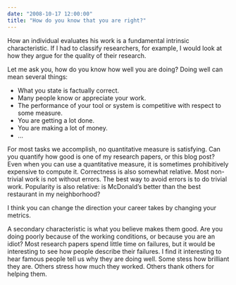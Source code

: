 ```yaml
---
date: "2008-10-17 12:00:00"
title: "How do you know that you are right?"
---
```




How an individual evaluates his work is a fundamental intrinsic characteristic. If I had to classify researchers, for example, I would look at how they argue for the quality of their research.

Let me ask you, how do you know how well you are doing? Doing well can mean several things:

- What you state is factually correct.
- Many people know or appreciate your work.
- The performance of your tool  or system is competitive with respect to some measure.
- You are getting a lot done.
- You are making a lot of money.
- &hellip;


For most tasks we accomplish, no quantitative measure is satisfying. Can you quantify how good is one of my research papers, or this blog post? Even when you can use a quantitative measure, it is sometimes prohibitively expensive to compute it. Correctness is also somewhat relative. Most non-trivial work is not without errors. The best way to avoid errors is to do trivial work. Popularity is also relative: is McDonald&rsquo;s better than the best restaurant in my neighborhood?

I think you can change the direction your career takes by changing your metrics.

A secondary characteristic is what you believe makes them good. Are you doing poorly because of the working conditions, or because you are an idiot? Most research papers spend little time on failures, but it would be interesting to see how people describe their failures. I find it interesting to hear famous people tell us why they are doing well. Some stess how brilliant they are. Others stress how much they worked. Others thank others for helping them.

